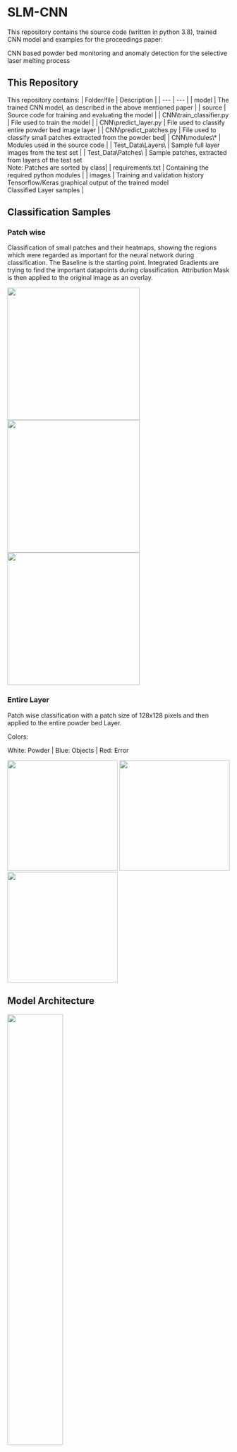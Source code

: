 # **SLM-CNN**

This repository contains the source code (written in python 3.8), trained CNN model and examples for the proceedings paper:

CNN based powder bed monitoring and anomaly detection for the selective laser melting process

## This Repository

This repository contains:
| Folder/file | Description |
| --- | --- |
| model | The trained CNN model, as described in the above mentioned paper |
| source | Source code for training and evaluating the model |
| CNN\train_classifier.py | File used to train the model |
| CNN\predict_layer.py | File used to classify entire powder bed image layer |
| CNN\predict_patches.py | File used to classify small patches extracted from the powder bed|
| CNN\modules\\* | Modules used in the source code |
| Test_Data\Layers\ | Sample full layer images from the test set |
| Test_Data\Patches\ | Sample patches, extracted from layers of the test set<br>Note: Patches are sorted by class|
| requirements.txt | Containing the required python modules |
| images | Training and validation history<br>Tensorflow/Keras graphical output of the trained model<br>Classified Layer samples |


## Classification Samples

### Patch wise
Classification of small patches and their heatmaps, showing the regions which were regarded as important for the neural network during classification.
The Baseline is the starting point. Integrated Gradients are trying to find the important datapoints during classification. Attribution Mask is then applied to the original image as an overlay.

<p float="left">
  <img src="/images/ClassifiedPatch1.png" width="300" />
  <img src="/images/ClassifiedPatch2.png" width="300" /> 
  <img src="/images/ClassifiedPatch3.png" width="300" /> 
</p>


### Entire Layer
Patch wise classification with a patch size of 128x128 pixels and then applied to the entire powder bed Layer.

Colors:

White: Powder | Blue: Objects | Red: Error

<p float="left">
  <img src="/images/ClassifiedLayer1.png" width="250" />
  <img src="/images/ClassifiedLayer2.png" width="250" /> 
  <img src="/images/ClassifiedLayer3.png" width="250" /> 
</p>

## Model Architecture
<img src="./images/model_summary.png" width=50% height=50%> 

## Training and Validation History:

<p float="left">
  <img src="/images/model_accuracy.png" width="250" />
  <img src="/images/model_loss.png" width="250" /> 
</p>

## Results
The model architecture, as seen in the previous section, was trained five times. Classification results were obtained by averaging the classification results of the test set.

| Class | Precision | Recall | F1-Score |
| --- | --- | --- | --- |
| Powder | 0.8418±0.0279 | 0.9804±0.0071 | 0.9057±0.0190 |
| Object | 0.9039±0.0150 | 0.7540±0.0291 | 0.8216±0.0127 |
| Error | 0.8343±0.0150 | 0.8607±0.0213 | 0.8471±0.0113 |
| Accuracy | | | 0.8574±0.0080 |
| Macro Average Accuracy | 0.8600±0.0070 | 0.8650±0.0076 | 0.8581±0.0084 |
| Weighted Average Accuracy | 0.8618±0.0064 | 0.8574±0.0080 | 0.8552±0.0082 |

## **Citation**

Please consider citing this paper if you deem it helpful in your research:

```
Coming soon
```

## Installation

If you want to run the model on the provided samples, please install the requirements.txt first:
```
pip install -r requirements.txt
```
After the installation, you can run the trained model by starting the python files.


## **Contact**

aydin [.] deliktas [at] th-ab [.] de

michael [.] moeckel [at] th-ab [.] de
